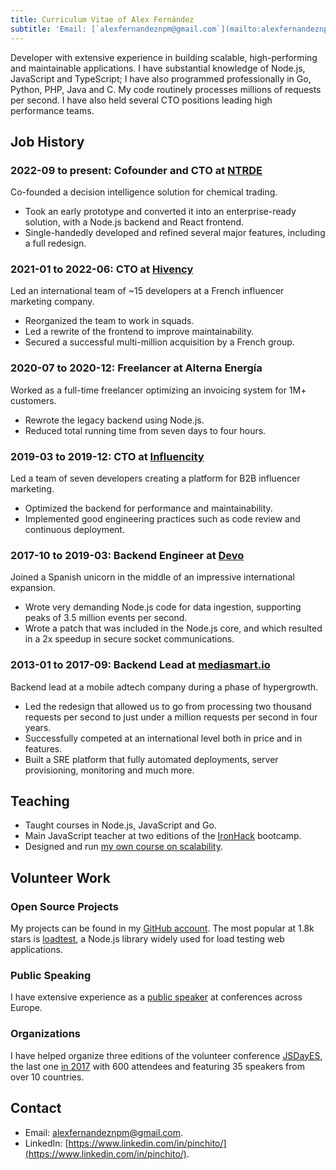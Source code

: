 ```yaml
---
title: Curriculum Vitae of Alex Fernández 
subtitle: 'Email: [`alexfernandeznpm@gmail.com`](mailto:alexfernandeznpm@gmail.com)'
---
```


Developer with extensive experience in building scalable,
high-performing and maintainable applications.
I have substantial knowledge of Node.js, JavaScript and TypeScript;
I have also programmed professionally in Go, Python, PHP, Java and C.
My code routinely processes millions of requests per second.
I have also held several CTO positions leading high performance teams.

## Job History

### 2022-09 to present: Cofounder and CTO at [NTRDE](https://ntrde.io)

Co-founded a decision intelligence solution for chemical trading.

* Took an early prototype and converted it into an enterprise-ready solution,
with a Node.js backend and React frontend.
* Single-handedly developed and refined several major features, including a full redesign.

### 2021-01 to 2022-06: CTO at [Hivency](https://hivency.com)

Led an international team of ~15 developers at a French influencer marketing company.

* Reorganized the team to work in squads.
* Led a rewrite of the frontend to improve maintainability.
* Secured a successful multi-million acquisition by a French group.

### 2020-07 to 2020-12: Freelancer at Alterna Energía

Worked as a full-time freelancer optimizing an invoicing system for 1M+ customers.

* Rewrote the legacy backend using Node.js.
* Reduced total running time from seven days to four hours.

### 2019-03 to 2019-12: CTO at [Influencity](https://influencity.com)

Led a team of seven developers creating a platform for B2B influencer marketing.

* Optimized the backend for performance and maintainability.
* Implemented good engineering practices such as code review and continuous deployment.

### 2017-10 to 2019-03: Backend Engineer at [Devo](https://www.devo.com)

Joined a Spanish unicorn in the middle of an impressive international expansion.

* Wrote very demanding Node.js code for data ingestion,
supporting peaks of 3.5 million events per second.
* Wrote a patch that was included in the Node.js core,
and which resulted in a 2x speedup in secure socket communications.

### 2013-01 to 2017-09: Backend Lead at [mediasmart.io](https://mediasmart.io)

Backend lead at a mobile adtech company during a phase of hypergrowth.

* Led the redesign that allowed us to go from processing two thousand requests per second
to just under a million requests per second in four years.
* Successfully competed at an international level both in price and in features.
* Built a SRE platform that fully automated deployments, server provisioning, monitoring and much more.

## Teaching

* Taught courses in Node.js, JavaScript and Go.
* Main JavaScript teacher at two editions of the
[IronHack](https://www.ironhack.com/) bootcamp.
* Designed and run [my own course on scalability](https://pinchito.es/2020/curso-escalabilidad).

## Volunteer Work

### Open Source Projects

My projects can be found in my
[GitHub account](https://github.com/alexfernandez/).
The most popular at 1.8k stars is
[loadtest](https://github.com/alexfernandez/loadtest),
a Node.js library widely used for load testing web applications.

### Public Speaking

I have extensive experience as a [public speaker](https://pinchito.es/permanent/speaker)
at conferences across Europe.

### Organizations

I have helped organize three editions of the volunteer conference
[JSDayES](http://jsday.es/),
the last one [in 2017](http://2017.jsday.es/)
with 600 attendees and featuring 35 speakers from over 10 countries.

## Contact

* Email: [alexfernandeznpm@gmail.com](mailto:alexfernandeznpm@gmail.com).
* LinkedIn: [https://www.linkedin.com/in/pinchito/](https://www.linkedin.com/in/pinchito/).

